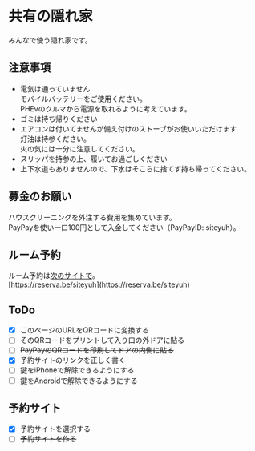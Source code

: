 # 共有の隠れ家
みんなで使う隠れ家です。

## 注意事項

- 電気は通っていません  
モバイルバッテリーをご使用ください。  
PHEvのクルマから電源を取れるように考えています。
- ゴミは持ち帰りください
- エアコンは付いてませんが備え付けのストーブがお使いいただけます  
灯油は持参ください。  
火の気には十分に注意してください。
- スリッパを持参の上、履いてお過ごしください
- 上下水道もありませんので、下水はそこらに捨てず持ち帰ってください。

## 募金のお願い
ハウスクリーニングを外注する費用を集めています。  
PayPayを使い一口100円として入金してください（PayPayID: siteyuh）。

## ルーム予約
ルーム予約は[次のサイトで](https://reserva.be/siteyuh)。  
[https://reserva.be/siteyuh](https://reserva.be/siteyuh)

## ToDo

- [x] このページのURLをQRコードに変換する
- [ ] そのQRコードをプリントして入り口の外ドアに貼る
- [ ] <s>PayPayのQRコードを印刷してドアの内側に貼る</s>
- [x] 予約サイトのリンクを正しく書く
- [ ] 鍵をiPhoneで解除できるようにする
- [ ] 鍵をAndroidで解除できるようにする

## 予約サイト
- [x] 予約サイトを選択する
- [ ] <s>予約サイトを作る</s>
